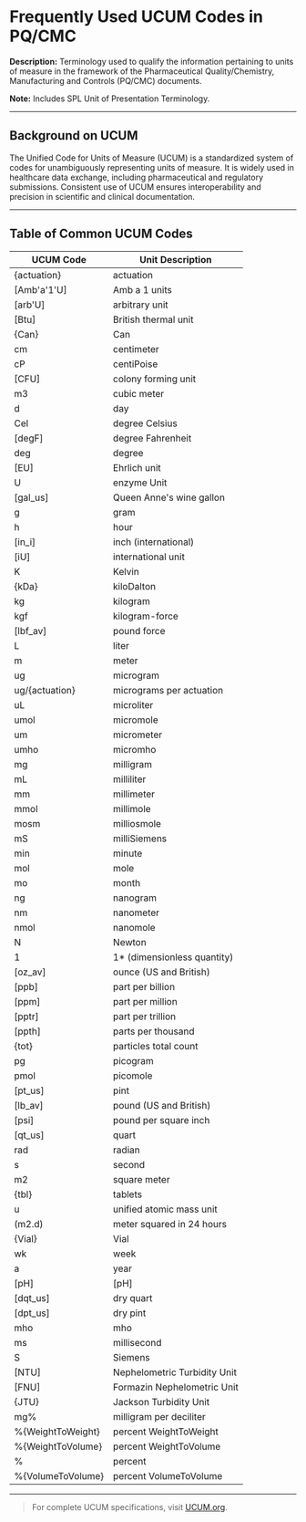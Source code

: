 # Frequently Used UCUM Codes in PQ/CMC

**Description:** Terminology used to qualify the information pertaining to units of measure in the framework of the Pharmaceutical Quality/Chemistry, Manufacturing and Controls (PQ/CMC) documents.

**Note:** Includes SPL Unit of Presentation Terminology.

---

## Background on UCUM

The Unified Code for Units of Measure (UCUM) is a standardized system of codes for unambiguously representing units of measure. It is widely used in healthcare data exchange, including pharmaceutical and regulatory submissions. Consistent use of UCUM ensures interoperability and precision in scientific and clinical documentation.

---

## Table of Common UCUM Codes

| UCUM Code    | Unit Description                         |
|--------------|-------------------------------------------|
| {actuation}  | actuation                                |
| [Amb'a'1'U]  | Amb a 1 units                             |
| [arb'U]      | arbitrary unit                            |
| [Btu]        | British thermal unit                     |
| {Can}        | Can                                       |
| cm           | centimeter                                |
| cP           | centiPoise                                |
| [CFU]        | colony forming unit                      |
| m3           | cubic meter                               |
| d            | day                                        |
| Cel          | degree Celsius                           |
| [degF]       | degree Fahrenheit                        |
| deg          | degree                                    |
| [EU]         | Ehrlich unit                              |
| U            | enzyme Unit                               |
| [gal_us]     | Queen Anne's wine gallon                  |
| g            | gram                                      |
| h            | hour                                      |
| [in_i]       | inch (international)                     |
| [iU]         | international unit                       |
| K            | Kelvin                                    |
| {kDa}        | kiloDalton                                |
| kg           | kilogram                                  |
| kgf          | kilogram-force                            |
| [lbf_av]     | pound force                               |
| L            | liter                                     |
| m            | meter                                     |
| ug           | microgram                                 |
| ug/{actuation} | micrograms per actuation                |
| uL           | microliter                                |
| umol         | micromole                                 |
| um           | micrometer                                |
| umho         | micromho                                  |
| mg           | milligram                                 |
| mL           | milliliter                                |
| mm           | millimeter                                |
| mmol         | millimole                                 |
| mosm         | milliosmole                               |
| mS           | milliSiemens                              |
| min          | minute                                    |
| mol          | mole                                       |
| mo           | month                                     |
| ng           | nanogram                                  |
| nm           | nanometer                                 |
| nmol         | nanomole                                  |
| N            | Newton                                    |
| 1            | 1* (dimensionless quantity)               |
| [oz_av]      | ounce (US and British)                    |
| [ppb]        | part per billion                          |
| [ppm]        | part per million                          |
| [pptr]       | part per trillion                         |
| [ppth]       | parts per thousand                        |
| {tot}        | particles total count                     |
| pg           | picogram                                  |
| pmol         | picomole                                  |
| [pt_us]      | pint                                       |
| [lb_av]      | pound (US and British)                    |
| [psi]        | pound per square inch                     |
| [qt_us]      | quart                                      |
| rad          | radian                                     |
| s            | second                                     |
| m2           | square meter                               |
| {tbl}        | tablets                                    |
| u            | unified atomic mass unit                  |
| (m2.d)       | meter squared in 24 hours                  |
| {Vial}       | Vial                                       |
| wk           | week                                       |
| a            | year                                       |
| [pH]         | [pH]                                       |
| [dqt_us]     | dry quart                                  |
| [dpt_us]     | dry pint                                   |
| mho          | mho                                        |
| ms           | millisecond                                |
| S            | Siemens                                    |
| [NTU]        | Nephelometric Turbidity Unit              |
| [FNU]        | Formazin Nephelometric Unit               |
| {JTU}        | Jackson Turbidity Unit                    |
| mg%          | milligram per deciliter                   |
| %{WeightToWeight} | percent WeightToWeight               |
| %{WeightToVolume} | percent WeightToVolume               |
| %            | percent                                    |
| %{VolumeToVolume} | percent VolumeToVolume               |

---

> For complete UCUM specifications, visit [UCUM.org](http://unitsofmeasure.org/ucum.html).